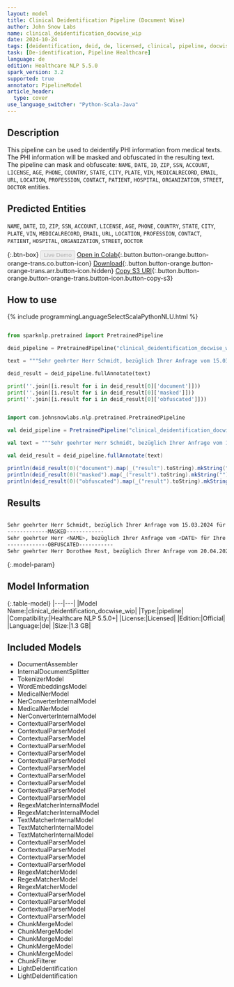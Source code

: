 ```yaml
---
layout: model
title: Clinical Deidentification Pipeline (Document Wise)
author: John Snow Labs
name: clinical_deidentification_docwise_wip
date: 2024-10-24
tags: [deidentification, deid, de, licensed, clinical, pipeline, docwise]
task: [De-identification, Pipeline Healthcare]
language: de
edition: Healthcare NLP 5.5.0
spark_version: 3.2
supported: true
annotator: PipelineModel
article_header:
  type: cover
use_language_switcher: "Python-Scala-Java"
---
```


## Description

This pipeline can be used to deidentify PHI information from medical texts. The PHI information will be masked and obfuscated in the resulting text.
The pipeline can mask and obfuscate: `NAME`, `DATE`, `ID`, `ZIP`, `SSN`, `ACCOUNT`, `LICENSE`, `AGE`, `PHONE`, `COUNTRY`, `STATE`, `CITY`, `PLATE`, `VIN`, `MEDICALRECORD`, `EMAIL`, `URL`, `LOCATION`, `PROFESSION`, `CONTACT`, `PATIENT`, `HOSPITAL`, `ORGANIZATION`, `STREET`, `DOCTOR` entities.

## Predicted Entities

`NAME`, `DATE`, `ID`, `ZIP`, `SSN`, `ACCOUNT`, `LICENSE`, `AGE`, `PHONE`, `COUNTRY`, `STATE`, `CITY`, `PLATE`, `VIN`, `MEDICALRECORD`, `EMAIL`, `URL`, `LOCATION`, `PROFESSION`, `CONTACT`, `PATIENT`, `HOSPITAL`, `ORGANIZATION`, `STREET`, `DOCTOR`

{:.btn-box}
<button class="button button-orange" disabled>Live Demo</button>
[Open in Colab](https://colab.research.google.com/github/JohnSnowLabs/spark-nlp-workshop/blob/master/healthcare-nlp/04.1.Clinical_Multi_Language_Deidentification.ipynb){:.button.button-orange.button-orange-trans.co.button-icon}
[Download](https://s3.amazonaws.com/auxdata.johnsnowlabs.com/clinical/models/clinical_deidentification_docwise_wip_de_5.5.0_3.2_1729785284791.zip){:.button.button-orange.button-orange-trans.arr.button-icon.hidden}
[Copy S3 URI](s3://auxdata.johnsnowlabs.com/clinical/models/clinical_deidentification_docwise_wip_de_5.5.0_3.2_1729785284791.zip){:.button.button-orange.button-orange-trans.button-icon.button-copy-s3}

## How to use



<div class="tabs-box" markdown="1">
{% include programmingLanguageSelectScalaPythonNLU.html %}
  
```python

from sparknlp.pretrained import PretrainedPipeline

deid_pipeline = PretrainedPipeline("clinical_deidentification_docwise_wip", "de", "clinical/models")

text = """Sehr geehrter Herr Schmidt, bezüglich Ihrer Anfrage vom 15.03.2024 für Ihre Krankenakte 341123 möchte ich bestätigen, dass Ihre Sozialversicherungsnummer 13110587M565 und Ihre Versichertennummer T0110053F5D korrekt in unserem System hinterlegt sind. Ihr Fahrzeug mit dem Kennzeichen M-AB 1234 ist bereits registriert. Falls Sie Fragen haben, erreichen Sie uns unter +49 89 12345678 oder schreiben Sie an support@beispiel.de. Unsere Details finden Sie auch unter https://www.beispiel-behoerde.de. Für Ihre Bankgeschäfte nutzen Sie weiterhin das Konto DE89 3704 0044 0532 0130 00."""

deid_result = deid_pipeline.fullAnnotate(text)

print(''.join([i.result for i in deid_result[0]['document']]))
print(''.join([i.result for i in deid_result[0]['masked']]))
print(''.join([i.result for i in deid_result[0]['obfuscated']]))


```
```scala

import com.johnsnowlabs.nlp.pretrained.PretrainedPipeline

val deid_pipeline = PretrainedPipeline("clinical_deidentification_docwise_wip", "de", "clinical/models")

val text = """Sehr geehrter Herr Schmidt, bezüglich Ihrer Anfrage vom 15.03.2024 für Ihre Krankenakte 341123 möchte ich bestätigen, dass Ihre Sozialversicherungsnummer 13110587M565 und Ihre Versichertennummer T0110053F5D korrekt in unserem System hinterlegt sind. Ihr Fahrzeug mit dem Kennzeichen M-AB 1234 ist bereits registriert. Falls Sie Fragen haben, erreichen Sie uns unter +49 89 12345678 oder schreiben Sie an support@beispiel.de. Unsere Details finden Sie auch unter https://www.beispiel-behoerde.de. Für Ihre Bankgeschäfte nutzen Sie weiterhin das Konto DE89 3704 0044 0532 0130 00."""

val deid_result = deid_pipeline.fullAnnotate(text)

println(deid_result(0)("document").map(_("result").toString).mkString(""))
println(deid_result(0)("masked").map(_("result").toString).mkString(""))
println(deid_result(0)("obfuscated").map(_("result").toString).mkString(""))


```
</div>

## Results

```bash

Sehr geehrter Herr Schmidt, bezüglich Ihrer Anfrage vom 15.03.2024 für Ihre Krankenakte 341123 möchte ich bestätigen, dass Ihre Sozialversicherungsnummer 13110587M565 und Ihre Versichertennummer T0110053F5D korrekt in unserem System hinterlegt sind. Ihr Fahrzeug mit dem Kennzeichen M-AB 1234 ist bereits registriert. Falls Sie Fragen haben, erreichen Sie uns unter +49 89 12345678 oder schreiben Sie an support@beispiel.de. Unsere Details finden Sie auch unter https://www.beispiel-behoerde.de. Für Ihre Bankgeschäfte nutzen Sie weiterhin das Konto DE89 3704 0044 0532 0130 00.
-------------MASKED------------
Sehr geehrter Herr <NAME>, bezüglich Ihrer Anfrage vom <DATE> für Ihre Krankenakte <MEDICALRECORD> möchte ich bestätigen, dass Ihre Sozialversicherungsnummer <SSN> und Ihre Versichertennummer <ID> korrekt in unserem System hinterlegt sind. Ihr Fahrzeug mit dem Kennzeichen <PLATE> ist bereits registriert. Falls Sie Fragen haben, erreichen Sie uns unter <PHONE> oder schreiben Sie an <EMAIL>. Unsere Details finden Sie auch unter <URL>. Für Ihre Bankgeschäfte nutzen Sie weiterhin das Konto <ACCOUNT>.
-------------OBFUSCATED-----------
Sehr geehrter Herr Dorothee Rost, bezüglich Ihrer Anfrage vom 20.04.2024 für Ihre Krankenakte 387564 möchte ich bestätigen, dass Ihre Sozialversicherungsnummer 33295188C166 und Ihre Versichertennummer A6301601U9N korrekt in unserem System hinterlegt sind. Ihr Fahrzeug mit dem Kennzeichen A-TF 5732 ist bereits registriert. Falls Sie Fragen haben, erreichen Sie uns unter +20 25 42706237 oder schreiben Sie an Alessandre@hotmail.com. Unsere Details finden Sie auch unter ToxicBlast.pl. Für Ihre Bankgeschäfte nutzen Sie weiterhin das Konto SE83 1517 6160 7371 0626 94.

```

{:.model-param}
## Model Information

{:.table-model}
|---|---|
|Model Name:|clinical_deidentification_docwise_wip|
|Type:|pipeline|
|Compatibility:|Healthcare NLP 5.5.0+|
|License:|Licensed|
|Edition:|Official|
|Language:|de|
|Size:|1.3 GB|

## Included Models

- DocumentAssembler
- InternalDocumentSplitter
- TokenizerModel
- WordEmbeddingsModel
- MedicalNerModel
- NerConverterInternalModel
- MedicalNerModel
- NerConverterInternalModel
- ContextualParserModel
- ContextualParserModel
- ContextualParserModel
- ContextualParserModel
- ContextualParserModel
- ContextualParserModel
- ContextualParserModel
- ContextualParserModel
- ContextualParserModel
- ContextualParserModel
- ContextualParserModel
- RegexMatcherInternalModel
- RegexMatcherInternalModel
- TextMatcherInternalModel
- TextMatcherInternalModel
- TextMatcherInternalModel
- ContextualParserModel
- ContextualParserModel
- ContextualParserModel
- ContextualParserModel
- RegexMatcherModel
- RegexMatcherModel
- RegexMatcherModel
- ContextualParserModel
- ContextualParserModel
- ContextualParserModel
- ContextualParserModel
- ChunkMergeModel
- ChunkMergeModel
- ChunkMergeModel
- ChunkMergeModel
- ChunkMergeModel
- ChunkFilterer
- LightDeIdentification
- LightDeIdentification
